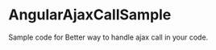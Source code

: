 AngularAjaxCallSample
=====================

Sample code for Better way to handle ajax call in your code.
